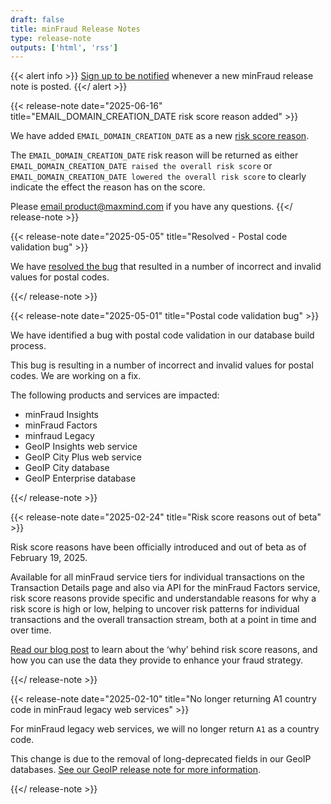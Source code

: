 ```yaml
---
draft: false
title: minFraud Release Notes
type: release-note
outputs: ['html', 'rss']
---
```

{{< alert info >}}
[Sign up to be notified](https://comms.maxmind.com/minfraud-rss-release-notes) whenever a new minFraud release note is posted.
{{</ alert >}}

{{< release-note date="2025-06-16" title="EMAIL_DOMAIN_CREATION_DATE risk score reason added" >}}

We have added `EMAIL_DOMAIN_CREATION_DATE` as a new [risk score reason](https://support.maxmind.com/hc/en-us/articles/28488469041947-Risk-Score-Reasons). 

The `EMAIL_DOMAIN_CREATION_DATE` risk reason will be returned as either `EMAIL_DOMAIN_CREATION_DATE raised the overall risk score` or `EMAIL_DOMAIN_CREATION_DATE lowered the overall risk score` to clearly indicate the effect the reason has on the score. 

Please [email product@maxmind.com](mailto:product@maxmind.com) if you have any 
questions.
{{</ release-note >}}

{{< release-note date="2025-05-05" title="Resolved - Postal code validation bug" >}}

We have [resolved the bug](/minfraud/release-notes/2025/#postal-code-validation-bug) that resulted in a number of incorrect and invalid values for postal codes.

{{</ release-note >}}

{{< release-note date="2025-05-01" title="Postal code validation bug" >}}

We have identified a bug with postal code validation in our database build process. 

This bug is resulting in a number of incorrect and invalid values for postal codes. We are working on a fix.

The following products and services are impacted:
- minFraud Insights 
- minFraud Factors
- minfraud Legacy
- GeoIP Insights web service
- GeoIP City Plus web service
- GeoIP City database
- GeoIP Enterprise database

{{</ release-note >}}

{{< release-note date="2025-02-24" title="Risk score reasons out of beta" >}}

Risk score reasons have been officially introduced and out of beta as of February 19, 2025. 

Available for all minFraud service tiers for individual transactions on the Transaction Details page and also via API for the minFraud Factors service, risk score reasons provide specific and understandable reasons for why a risk score is high or low, helping to uncover risk patterns for individual transactions and the overall transaction stream, both at a point in time and over time.

[Read our blog post](https://blog.maxmind.com/2025/02/how-to-enhance-your-fraud-strategy-with-minfraud-risk-score-reasons/) to learn about the ‘why’ behind risk score reasons, and how you can use the data they provide to enhance your fraud strategy. 

{{</ release-note >}}

{{< release-note date="2025-02-10" title="No longer returning A1 country code in minFraud legacy web services" >}}

For minFraud legacy web services, we will no longer return `A1` as a country code.

This change is due to the removal of long-deprecated fields in our GeoIP databases. [See our GeoIP release note for more information](https://dev.maxmind.com/geoip/release-notes/2025/#removal-of-deprecated-fields).

{{</ release-note >}}